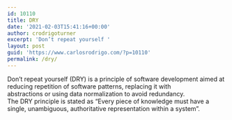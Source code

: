 ```yaml
---
id: 10110
title: DRY
date: '2021-02-03T15:41:16+00:00'
author: crodrigoturner
excerpt: 'Don’t repeat yourself '
layout: post
guid: 'https://www.carlosrodrigo.com/?p=10110'
permalink: /dry/
---
```


Don’t repeat yourself (DRY) is a principle of software development aimed at reducing repetition of software patterns, replacing it with  
abstractions or using data normalization to avoid redundancy.  
The DRY principle is stated as “Every piece of knowledge must have a single, unambiguous, authoritative representation within a system”.